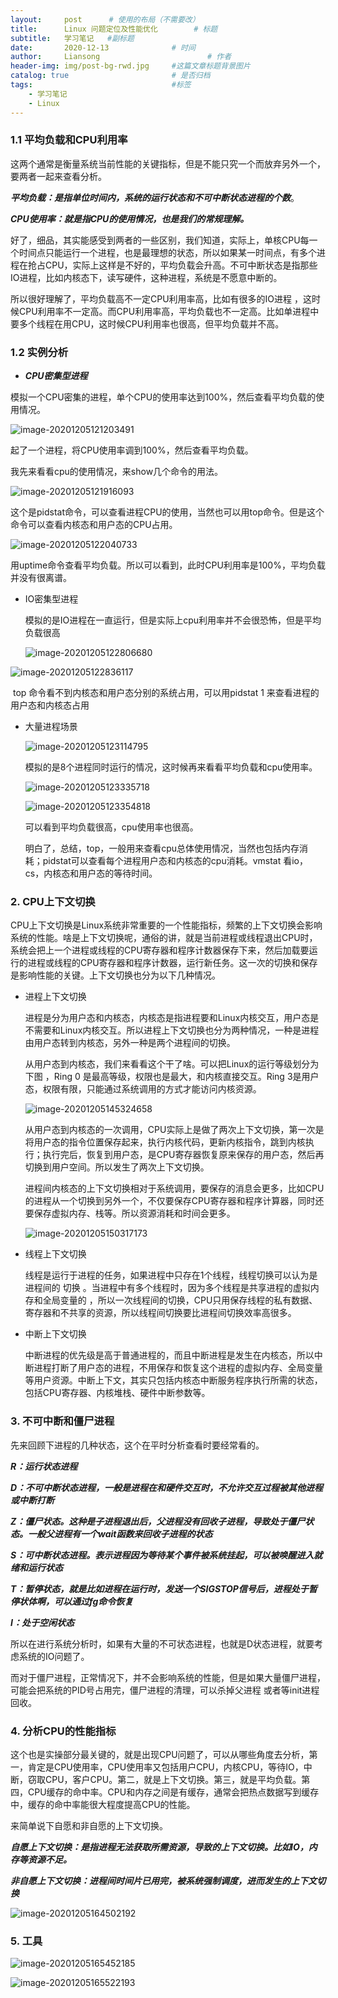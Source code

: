 ```yaml
---
layout:     post      # 使用的布局（不需要改）
title:      Linux 问题定位及性能优化        # 标题
subtitle:   学习笔记   #副标题
date:       2020-12-13 				# 时间
author:     Liansong 						# 作者
header-img: img/post-bg-rwd.jpg 	#这篇文章标题背景图片
catalog: true 						# 是否归档
tags:								#标签
    - 学习笔记
    - Linux 
---
```


### 1.1  平均负载和CPU利用率

这两个通常是衡量系统当前性能的关键指标，但是不能只究一个而放弃另外一个，要两者一起来查看分析。

***平均负载：是指单位时间内，系统的运行状态和不可中断状态进程的个数***。

***CPU使用率：就是指CPU的使用情况，也是我们的常规理解。***

好了，细品，其实能感受到两者的一些区别，我们知道，实际上，单核CPU每一个时间点只能运行一个进程，也是最理想的状态，所以如果某一时间点，有多个进程在抢占CPU，实际上这样是不好的，平均负载会升高。不可中断状态是指那些IO进程，比如内核态下，读写硬件，这种进程，系统是不愿意中断的。

所以很好理解了，平均负载高不一定CPU利用率高，比如有很多的IO进程 ，这时候CPU利用率不一定高。而CPU利用率高，平均负载也不一定高。比如单进程中要多个线程在用CPU，这时候CPU利用率也很高，但平均负载并不高。

### 1.2 实例分析

-  ***CPU密集型进程***

  模拟一个CPU密集的进程，单个CPU的使用率达到100%，然后查看平均负载的使用情况。

  ![image-20201205121203491](https://tva1.sinaimg.cn/large/0081Kckwgy1glcusv6mvdj30vc01w3zs.jpg)

  起了一个进程，将CPU使用率调到100%，然后查看平均负载。

  我先来看看cpu的使用情况，来show几个命令的用法。

  ![image-20201205121916093](https://tva1.sinaimg.cn/large/0081Kckwgy1glcv0cige9j310q0aiwmi.jpg)

  这个是pidstat命令，可以查看进程CPU的使用，当然也可以用top命令。但是这个命令可以查看内核态和用户态的CPU占用。

  ![image-20201205122040733](https://tva1.sinaimg.cn/large/0081Kckwgy1glcv1ul6qcj30so03eab8.jpg)

  用uptime命令查看平均负载。所以可以看到，此时CPU利用率是100%，平均负载并没有很离谱。

- IO密集型进程

  模拟的是IO进程在一直运行，但是实际上cpu利用率并不会很恐怖，但是平均负载很高

  ![image-20201205122806680](https://tva1.sinaimg.cn/large/0081Kckwgy1glcv9jqrnsj30tk03ita3.jpg)

![image-20201205122836117](https://tva1.sinaimg.cn/large/0081Kckwgy1glcva32ho1j310402odht.jpg)

​			top 命令看不到内核态和用户态分别的系统占用，可以用pidstat 1 来查看进程的用户态和内核态占用

- 大量进程场景

  ![image-20201205123114795](https://tva1.sinaimg.cn/large/0081Kckwgy1glcvctr4avj30uk02gq4c.jpg)

  模拟的是8个进程同时运行的情况，这时候再来看看平均负载和cpu使用率。

  ![image-20201205123335718](https://tva1.sinaimg.cn/large/0081Kckwgy1glcvf9zo9nj30ta03wgn4.jpg)

  ![image-20201205123354818](https://tva1.sinaimg.cn/large/0081Kckwgy1glcvflkw1rj310o0820zr.jpg)

  可以看到平均负载很高，cpu使用率也很高。

  明白了，总结，top，一般用来查看cpu总体使用情况，当然也包括内存消耗；pidstat可以查看每个进程用户态和内核态的cpu消耗。vmstat 看io，cs，内核态和用户态的等待时间。

### 2. CPU上下文切换

CPU上下文切换是Linux系统非常重要的一个性能指标，频繁的上下文切换会影响系统的性能。啥是上下文切换呢，通俗的讲，就是当前进程或线程退出CPU时，系统会把上一个进程或线程的CPU寄存器和程序计数器保存下来，然后加载要运行的进程或线程的CPU寄存器和程序计数器，运行新任务。这一次的切换和保存是影响性能的关键。上下文切换也分为以下几种情况。

- 进程上下文切换

  进程是分为用户态和内核态，内核态是指进程要和Linux内核交互，用户态是不需要和Linux内核交互。所以进程上下文切换也分为两种情况，一种是进程由用户态转到内核态，另外一种是两个进程间的切换。

  从用户态到内核态，我们来看看这个干了啥。可以把Linux的运行等级划分为下图 ，Ring 0 是最高等级，权限也是最大，和内核直接交互。Ring 3是用户态，权限有限，只能通过系统调用的方式才能访问内核资源。

  ![image-20201205145324658](https://tva1.sinaimg.cn/large/0081Kckwgy1glczklk45tj30m20j477t.jpg)

  从用户态到内核态的一次调用，CPU实际上是做了两次上下文切换，第一次是将用户态的指令位置保存起来，执行内核代码，更新内核指令，跳到内核执行；执行完后，恢复到用户态，是CPU寄存器恢复原来保存的用户态，然后再切换到用户空间。所以发生了两次上下文切换。

  进程间内核态的上下文切换相对于系统调用，要保存的消息会更多，比如CPU的进程从一个切换到另外一个，不仅要保存CPU寄存器和程序计算器，同时还要保存虚拟内存、栈等。所以资源消耗和时间会更多。

  ![image-20201205150317173](https://tva1.sinaimg.cn/large/0081Kckwgy1glczr1jr93j30y006m3z9.jpg)

- 线程上下文切换

  线程是运行于进程的任务，如果进程中只存在1个线程，线程切换可以认为是进程间的 切换 。当进程中有多个线程时，因为多个线程是共享进程的虚拟内存和全局变量的 ，所以一次线程间的切换，CPU只用保存线程的私有数据、寄存器和不共享的资源，所以线程间切换要比进程间切换效率高很多。

- 中断上下文切换

  中断进程的优先级是高于普通进程的，而且中断进程是发生在内核态，所以中断进程打断了用户态的进程，不用保存和恢复这个进程的虚拟内存、全局变量等用户资源。中断上下文，其实只包括内核态中断服务程序执行所需的状态，包括CPU寄存器、内核堆栈、硬件中断参数等。

### 3. 不可中断和僵尸进程

先来回顾下进程的几种状态，这个在平时分析查看时要经常看的。

***R：运行状态进程***

***D：不可中断状态进程，一般是进程在和硬件交互时，不允许交互过程被其他进程或中断打断***

***Z：僵尸状态。这种是子进程退出后，父进程没有回收子进程，导致处于僵尸状态。一般父进程有一个wait函数来回收子进程的状态***

***S：可中断状态进程。表示进程因为等待某个事件被系统挂起，可以被唤醒进入就绪和运行状态***

***T：暂停状态，就是比如进程在运行时，发送一个SIGSTOP信号后，进程处于暂停状体啊，可以通过fg命令恢复***

***I：处于空闲状态***

所以在进行系统分析时，如果有大量的不可状态进程，也就是D状态进程，就要考虑系统的IO问题了。

而对于僵尸进程，正常情况下，并不会影响系统的性能，但是如果大量僵尸进程，可能会把系统的PID号占用完，僵尸进程的清理，可以杀掉父进程 或者等init进程回收。

### 4. 分析CPU的性能指标

这个也是实操部分最关键的，就是出现CPU问题了，可以从哪些角度去分析，第一，肯定是CPU使用率，CPU使用率又包括用户CPU，内核CPU，等待IO，中断，窃取CPU，客户CPU。第二，就是上下文切换。第三，就是平均负载。第四，CPU缓存的命中率。CPU和内存之间是有缓存，通常会把热点数据写到缓存中，缓存的命中率能很大程度提高CPU的性能。

来简单说下自愿和非自愿的上下文切换。

***自愿上下文切换：是指进程无法获取所需资源，导致的上下文切换。比如IO，内存等资源不足。***

***非自愿上下文切换：进程间时间片已用完，被系统强制调度，进而发生的上下文切换***

![image-20201205164502192](https://tva1.sinaimg.cn/large/0081Kckwgy1gld2oxrf6dj31100rmdi9.jpg)



### 5. 工具

![image-20201205165452185](https://tva1.sinaimg.cn/large/0081Kckwgy1gld2z4enlhj30ul0u0n7x.jpg)



![image-20201205165522193](https://tva1.sinaimg.cn/large/0081Kckwgy1gld2zqvozqj30rs0yitjx.jpg)



